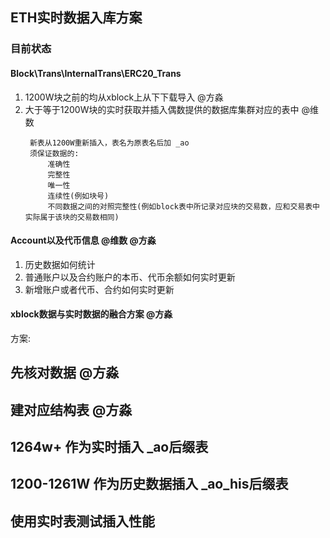 ## ETH实时数据入库方案

### 目前状态
#### Block\Trans\InternalTrans\ERC20_Trans
1. 1200W块之前的均从xblock上从下下载导入  @方淼
2. 大于等于1200W块的实时获取并插入偶数提供的数据库集群对应的表中  @维数
   ```
    新表从1200W重新插入，表名为原表名后加 _ao 
    须保证数据的:
        准确性
        完整性
        唯一性
        连续性(例如块号)
        不同数据之间的对照完整性(例如block表中所记录对应块的交易数，应和交易表中实际属于该块的交易数相同)
   ```
#### Account以及代币信息 @维数 @方淼
1. 历史数据如何统计
2. 普通账户以及合约账户的本币、代币余额如何实时更新
3. 新增账户或者代币、合约如何实时更新

#### xblock数据与实时数据的融合方案 @方淼



方案: 
## 先核对数据 @方淼
## 建对应结构表 @方淼

## 1264w+  作为实时插入 _ao后缀表
## 1200-1261W 作为历史数据插入 _ao_his后缀表
## 
## 使用实时表测试插入性能


